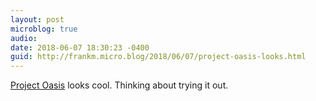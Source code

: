 ```yaml
---
layout: post
microblog: true
audio: 
date: 2018-06-07 18:30:23 -0400
guid: http://frankm.micro.blog/2018/06/07/project-oasis-looks.html
---
```

[Project Oasis](https://www.theverge.com/circuitbreaker/2018/6/5/17429662/google-project-oasis-terrarium-weather-conditions) looks cool. Thinking about trying it out. 
